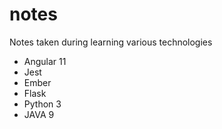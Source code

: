 # notes
Notes taken during learning various technologies
- Angular 11
- Jest
- Ember
- Flask
- Python 3
- JAVA 9